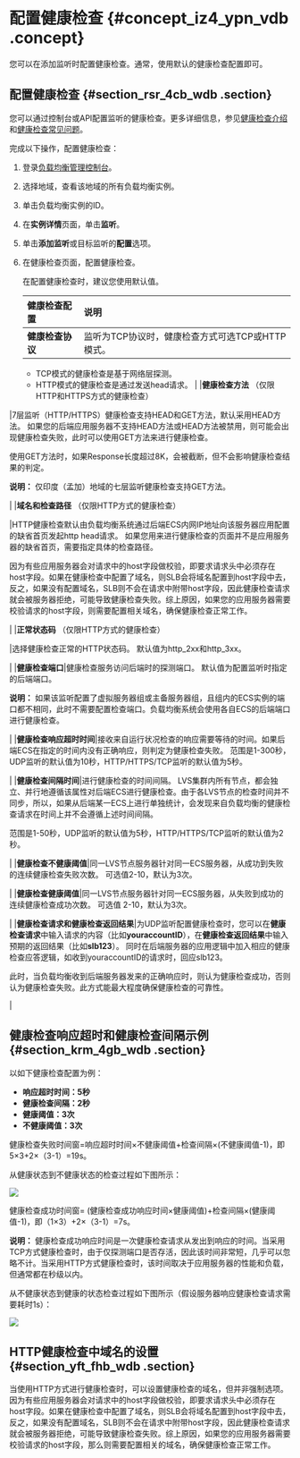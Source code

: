 # 配置健康检查 {#concept_iz4_ypn_vdb .concept}

您可以在添加监听时配置健康检查。通常，使用默认的健康检查配置即可。

## 配置健康检查 {#section_rsr_4cb_wdb .section}

您可以通过控制台或API配置监听的健康检查。更多详细信息，参见[健康检查介绍](intl.zh-CN/用户指南/健康检查/健康检查介绍.md#)和[健康检查常见问题](../intl.zh-CN/常见问题/健康检查FAQ.md#)。

完成以下操作，配置健康检查：

1.  登录[负载均衡管理控制台](https://slb.console.aliyun.com/slb)。
2.  选择地域，查看该地域的所有负载均衡实例。
3.  单击负载均衡实例的ID。
4.  在**实例详情**页面，单击**监听**。
5.  单击**添加监听**或目标监听的**配置**选项。
6.  在健康检查页面，配置健康检查。

    在配置健康检查时，建议您使用默认值。

    |健康检查配置|说明|
    |:-----|:-|
    |**健康检查协议**| 监听为TCP协议时，健康检查方式可选TCP或HTTP模式。

    -   TCP模式的健康检查是基于网络层探测。
    -   HTTP模式的健康检查是通过发送head请求。
 |
    |**健康检查方法** （仅限HTTP和HTTPS方式的健康检查）

 |7层监听（HTTP/HTTPS）健康检查支持HEAD和GET方法，默认采用HEAD方法。 如果您的后端应用服务器不支持HEAD方法或HEAD方法被禁用，则可能会出现健康检查失败，此时可以使用GET方法来进行健康检查。

 使用GET方法时，如果Response长度超过8K，会被截断，但不会影响健康检查结果的判定。

 **说明：** 仅印度（孟加）地域的七层监听健康检查支持GET方法。

 |
    |**域名和检查路径** （仅限HTTP方式的健康检查）

 |HTTP健康检查默认由负载均衡系统通过后端ECS内网IP地址向该服务器应用配置的缺省首页发起http head请求。 如果您用来进行健康检查的页面并不是应用服务器的缺省首页，需要指定具体的检查路径。

 因为有些应用服务器会对请求中的host字段做校验，即要求请求头中必须存在host字段。如果在健康检查中配置了域名，则SLB会将域名配置到host字段中去，反之，如果没有配置域名，SLB则不会在请求中附带host字段，因此健康检查请求就会被服务器拒绝，可能导致健康检查失败。综上原因，如果您的应用服务器需要校验请求的host字段，则需要配置相关域名，确保健康检查正常工作。

 |
    |**正常状态码** （仅限HTTP方式的健康检查）

 |选择健康检查正常的HTTP状态码。 默认值为http\_2xx和http\_3xx。

 |
    |**健康检查端口**|健康检查服务访问后端时的探测端口。 默认值为配置监听时指定的后端端口。

 **说明：** 如果该监听配置了虚拟服务器组或主备服务器组，且组内的ECS实例的端口都不相同，此时不需要配置检查端口。负载均衡系统会使用各自ECS的后端端口进行健康检查。

 |
    |**健康检查响应超时时间**|接收来自运行状况检查的响应需要等待的时间。如果后端ECS在指定的时间内没有正确响应，则判定为健康检查失败。 范围是1-300秒，UDP监听的默认值为10秒，HTTP/HTTPS/TCP监听的默认值为5秒。

 |
    |**健康检查间隔时间**|进行健康检查的时间间隔。 LVS集群内所有节点，都会独立、并行地遵循该属性对后端ECS进行健康检查。由于各LVS节点的检查时间并不同步，所以，如果从后端某一ECS上进行单独统计，会发现来自负载均衡的健康检查请求在时间上并不会遵循上述时间间隔。

 范围是1-50秒，UDP监听的默认值为5秒，HTTP/HTTPS/TCP监听的默认值为2秒。

 |
    |**健康检查不健康阈值**|同一LVS节点服务器针对同一ECS服务器，从成功到失败的连续健康检查失败次数。 可选值2-10，默认为3次。

 |
    |**健康检查健康阈值**|同一LVS节点服务器针对同一ECS服务器，从失败到成功的连续健康检查成功次数。 可选值 2-10，默认为3次。

 |
    |**健康检查请求和健康检查返回结果**|为UDP监听配置健康检查时，您可以在**健康检查请求**中输入请求的内容（比如**youraccountID**），在**健康检查返回结果**中输入预期的返回结果（比如**slb123**）。 同时在后端服务器的应用逻辑中加入相应的健康检查应答逻辑，如收到youraccountID的请求时，回应slb123。

 此时，当负载均衡收到后端服务器发来的正确响应时，则认为健康检查成功，否则认为健康检查失败。此方式能最大程度确保健康检查的可靠性。

 |


## 健康检查响应超时和健康检查间隔示例 {#section_krm_4gb_wdb .section}

以如下健康检查配置为例：

-   **响应超时时间：5秒**
-   **健康检查间隔：2秒**
-   **健康阈值：3次**
-   **不健康阈值：3次**

健康检查失败时间窗=响应超时时间×不健康阈值+检查间隔×\(不健康阈值-1\)，即5×3+2×（3-1）=19s。

从健康状态到不健康状态的检查过程如下图所示：

![](http://static-aliyun-doc.oss-cn-hangzhou.aliyuncs.com/assets/img/4138/15607641282816_zh-CN.png)

健康检查成功时间窗= \(健康检查成功响应时间×健康阈值\)+检查间隔×\(健康阈值-1\)，即（1×3）+2×（3-1）=7s。

**说明：** 健康检查成功响应时间是一次健康检查请求从发出到响应的时间。当采用TCP方式健康检查时，由于仅探测端口是否存活，因此该时间非常短，几乎可以忽略不计。当采用HTTP方式健康检查时，该时间取决于应用服务器的性能和负载，但通常都在秒级以内。

从不健康状态到健康的状态检查过程如下图所示（假设服务器响应健康检查请求需要耗时1s）：

![](http://static-aliyun-doc.oss-cn-hangzhou.aliyuncs.com/assets/img/4138/15607641282820_zh-CN.png)

## HTTP健康检查中域名的设置 {#section_yft_fhb_wdb .section}

当使用HTTP方式进行健康检查时，可以设置健康检查的域名，但并非强制选项。因为有些应用服务器会对请求中的host字段做校验，即要求请求头中必须存在host字段。如果在健康检查中配置了域名，则SLB会将域名配置到host字段中去，反之，如果没有配置域名，SLB则不会在请求中附带host字段，因此健康检查请求就会被服务器拒绝，可能导致健康检查失败。综上原因，如果您的应用服务器需要校验请求的host字段，那么则需要配置相关的域名，确保健康检查正常工作。


